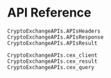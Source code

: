 # API Reference

```@docs
CryptoExchangeAPIs.APIsHeaders
CryptoExchangeAPIs.APIsResponse
CryptoExchangeAPIs.APIsResult
```

```@docs
CryptoExchangeAPIs.cex_client
CryptoExchangeAPIs.cex_result
CryptoExchangeAPIs.cex_query
```
